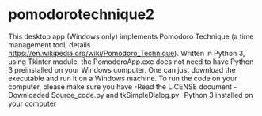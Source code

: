 # pomodorotechnique2
This desktop app (Windows only) implements Pomodoro Technique (a time management tool, details https://en.wikipedia.org/wiki/Pomodoro_Technique). Written in Python 3, using Tkinter module, the PomodoroApp.exe does not need to have Python 3 preinstalled on your Windows computer. One can just download the executable and run it on a Windows machine.
To run the code on your computer, please make sure you have 
-Read the LICENSE document
-Downloaded Source_code.py and tkSimpleDialog.py
-Python 3 installed on your computer
